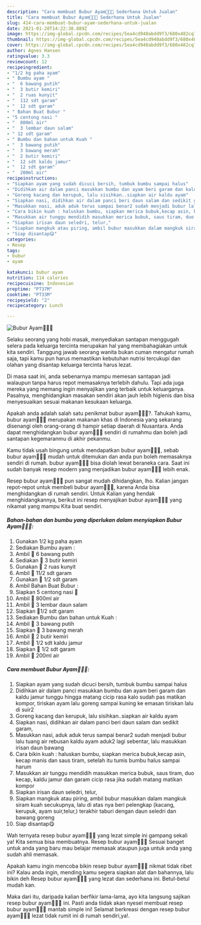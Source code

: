 ```yaml
---
description: "Cara membuat Bubur Ayam🥣🥣🥣 Sederhana Untuk Jualan"
title: "Cara membuat Bubur Ayam🥣🥣🥣 Sederhana Untuk Jualan"
slug: 414-cara-membuat-bubur-ayam-sederhana-untuk-jualan
date: 2021-01-28T14:22:38.889Z
image: https://img-global.cpcdn.com/recipes/5ea4cd940abdd9f3/680x482cq70/bubur-ayam🥣🥣🥣-foto-resep-utama.jpg
thumbnail: https://img-global.cpcdn.com/recipes/5ea4cd940abdd9f3/680x482cq70/bubur-ayam🥣🥣🥣-foto-resep-utama.jpg
cover: https://img-global.cpcdn.com/recipes/5ea4cd940abdd9f3/680x482cq70/bubur-ayam🥣🥣🥣-foto-resep-utama.jpg
author: Agnes Hansen
ratingvalue: 3.3
reviewcount: 12
recipeingredient:
- "1/2 kg paha ayam"
- " Bumbu ayam "
- "  6 bawang putih"
- "  3 butir kemiri"
- "  2 ruas kunyit"
- "  112 sdt garam"
- "  12 sdt garam"
- " Bahan Buat Bubur "
- "5 centong nasi "
- "  800ml air"
- "  3 lembar daun salam"
- " 12 sdt garam"
- " Bumbu dan bahan untuk Kuah "
- "  3 bawang putih"
- "  3 bawang merah"
- "  2 butir kemiri"
- "  12 sdt kaldu jamur"
- "  12 sdt garam"
- "  200ml air"
recipeinstructions:
- "Siapkan ayam yang sudah dicuci bersih, tumbuk bumbu sampai halus"
- "Didihkan air dalam panci masukkan bumbu dan ayam beri garam dan kaldu jamur tunggu hingga matang cicip rasa kalo sudah pas matikan kompor, tiriskan ayam lalu goreng sampai kuning ke emasan tiriskan lalu di suir2"
- "Goreng kacang dan kerupuk, lalu sisihkan..siapkan air kaldu ayam"
- "Siapkan nasi, didihkan air dalam panci beri daun salam dan sedikit garam,"
- "Masukkan nasi, aduk aduk terus sampai benar2 sudah menjadi bubur lalu tuang air rebusan kaldu ayam aduk2 lagi sebentar, lalu masukkan irisan daun bawang"
- "Cara bikin kuah : haluskan bumbu, siapkan merica bubuk,kecap asin, kecap manis dan saus tiram, setelah itu tumis bumbu halus sampai harum"
- "Masukkan air tunggu mendidih masukkan merica bubuk, saus tiram, duo kecap, kaldu jamur dan garam cicip rasa jika sudah matang matikan kompor"
- "Siapkan irisan daun seledri, telur,"
- "Siapkan mangkuk atau piring, ambil bubur masukkan dalam mangkuk siram kuah secukupnya, lalu di atas nya beri pelengkap (kacang, kerupuk, ayam suir,telur,) terakhir taburi dengan daun seledri dan bawang goreng"
- "Siap disantap😋"
categories:
- Resep
tags:
- bubur
- ayam

katakunci: bubur ayam 
nutrition: 114 calories
recipecuisine: Indonesian
preptime: "PT37M"
cooktime: "PT33M"
recipeyield: "2"
recipecategory: Lunch

---
```



![Bubur Ayam🥣🥣🥣](https://img-global.cpcdn.com/recipes/5ea4cd940abdd9f3/680x482cq70/bubur-ayam🥣🥣🥣-foto-resep-utama.jpg)

Selaku seorang yang hobi masak, menyediakan santapan menggugah selera pada keluarga tercinta merupakan hal yang membahagiakan untuk kita sendiri. Tanggung jawab seorang  wanita bukan cuman mengatur rumah saja, tapi kamu pun harus memastikan kebutuhan nutrisi tercukupi dan olahan yang disantap keluarga tercinta harus lezat.

Di masa  saat ini, anda sebenarnya mampu memesan santapan jadi walaupun tanpa harus repot memasaknya terlebih dahulu. Tapi ada juga mereka yang memang ingin menyajikan yang terbaik untuk keluarganya. Pasalnya, menghidangkan masakan sendiri akan jauh lebih higienis dan bisa menyesuaikan sesuai makanan kesukaan keluarga. 



Apakah anda adalah salah satu penikmat bubur ayam🥣🥣🥣?. Tahukah kamu, bubur ayam🥣🥣🥣 merupakan makanan khas di Indonesia yang sekarang disenangi oleh orang-orang di hampir setiap daerah di Nusantara. Anda dapat menghidangkan bubur ayam🥣🥣🥣 sendiri di rumahmu dan boleh jadi santapan kegemaranmu di akhir pekanmu.

Kamu tidak usah bingung untuk mendapatkan bubur ayam🥣🥣🥣, sebab bubur ayam🥣🥣🥣 mudah untuk ditemukan dan anda pun boleh memasaknya sendiri di rumah. bubur ayam🥣🥣🥣 bisa diolah lewat beraneka cara. Saat ini sudah banyak resep modern yang menjadikan bubur ayam🥣🥣🥣 lebih enak.

Resep bubur ayam🥣🥣🥣 pun sangat mudah dihidangkan, lho. Kalian jangan repot-repot untuk membeli bubur ayam🥣🥣🥣, karena Anda bisa menghidangkan di rumah sendiri. Untuk Kalian yang hendak menghidangkannya, berikut ini resep menyajikan bubur ayam🥣🥣🥣 yang nikamat yang mampu Kita buat sendiri.

<!--inarticleads1-->

##### Bahan-bahan dan bumbu yang diperlukan dalam menyiapkan Bubur Ayam🥣🥣🥣:

1. Gunakan 1/2 kg paha ayam
1. Sediakan  Bumbu ayam :
1. Ambil  🌺 6 bawang putih
1. Sediakan  🌺 3 butir kemiri
1. Gunakan  🌺 2 ruas kunyit
1. Ambil  🌺 11/2 sdt garam
1. Gunakan  🌺 1/2 sdt garam
1. Ambil  Bahan Buat Bubur :
1. Siapkan 5 centong nasi 🌹
1. Ambil  🌹 800ml air
1. Ambil  🌹 3 lembar daun salam
1. Siapkan  🌹1/2 sdt garam
1. Sediakan  Bumbu dan bahan untuk Kuah :
1. Ambil  💐 3 bawang putih
1. Siapkan  💐 3 bawang merah
1. Ambil  💐 2 butir kemiri
1. Ambil  💐 1/2 sdt kaldu jamur
1. Siapkan  💐 1/2 sdt garam
1. Ambil  💐 200ml air




<!--inarticleads2-->

##### Cara membuat Bubur Ayam🥣🥣🥣:

1. Siapkan ayam yang sudah dicuci bersih, tumbuk bumbu sampai halus
1. Didihkan air dalam panci masukkan bumbu dan ayam beri garam dan kaldu jamur tunggu hingga matang cicip rasa kalo sudah pas matikan kompor, tiriskan ayam lalu goreng sampai kuning ke emasan tiriskan lalu di suir2
1. Goreng kacang dan kerupuk, lalu sisihkan..siapkan air kaldu ayam
1. Siapkan nasi, didihkan air dalam panci beri daun salam dan sedikit garam,
1. Masukkan nasi, aduk aduk terus sampai benar2 sudah menjadi bubur lalu tuang air rebusan kaldu ayam aduk2 lagi sebentar, lalu masukkan irisan daun bawang
1. Cara bikin kuah : haluskan bumbu, siapkan merica bubuk,kecap asin, kecap manis dan saus tiram, setelah itu tumis bumbu halus sampai harum
1. Masukkan air tunggu mendidih masukkan merica bubuk, saus tiram, duo kecap, kaldu jamur dan garam cicip rasa jika sudah matang matikan kompor
1. Siapkan irisan daun seledri, telur,
1. Siapkan mangkuk atau piring, ambil bubur masukkan dalam mangkuk siram kuah secukupnya, lalu di atas nya beri pelengkap (kacang, kerupuk, ayam suir,telur,) terakhir taburi dengan daun seledri dan bawang goreng
1. Siap disantap😋




Wah ternyata resep bubur ayam🥣🥣🥣 yang lezat simple ini gampang sekali ya! Kita semua bisa membuatnya. Resep bubur ayam🥣🥣🥣 Sesuai banget untuk anda yang baru mau belajar memasak ataupun juga untuk anda yang sudah ahli memasak.

Apakah kamu ingin mencoba bikin resep bubur ayam🥣🥣🥣 nikmat tidak ribet ini? Kalau anda ingin, mending kamu segera siapkan alat dan bahannya, lalu bikin deh Resep bubur ayam🥣🥣🥣 yang lezat dan sederhana ini. Betul-betul mudah kan. 

Maka dari itu, daripada kalian berfikir lama-lama, ayo kita langsung sajikan resep bubur ayam🥣🥣🥣 ini. Pasti anda tiidak akan nyesel membuat resep bubur ayam🥣🥣🥣 mantab simple ini! Selamat berkreasi dengan resep bubur ayam🥣🥣🥣 lezat tidak rumit ini di rumah sendiri,ya!.

